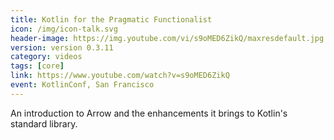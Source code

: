 ```yaml
---
title: Kotlin for the Pragmatic Functionalist
icon: /img/icon-talk.svg
header-image: https://img.youtube.com/vi/s9oMED6ZikQ/maxresdefault.jpg
version: version 0.3.11
category: videos
tags: [core]
link: https://www.youtube.com/watch?v=s9oMED6ZikQ
event: KotlinConf, San Francisco
---
```

An introduction to Arrow and the enhancements it brings to Kotlin's standard library.
